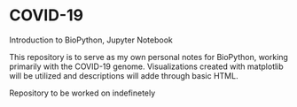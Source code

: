 # COVID-19
Introduction to BioPython, Jupyter Notebook

This repository is to serve as my own personal notes for BioPython, working primarily with the COVID-19 genome. Visualizations
created with matplotlib will be utilized and descriptions will adde through basic HTML. 

Repository to be worked on indefinetely 
